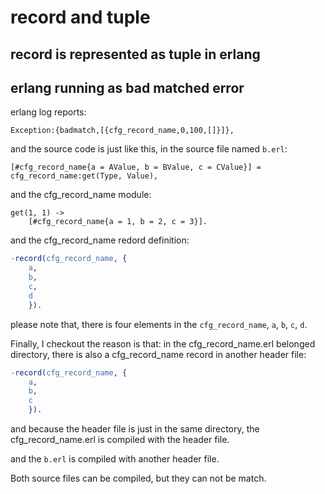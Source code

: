 # record and tuple

## record is represented as tuple in erlang

## erlang running as bad matched error
erlang log reports:
```
Exception:{badmatch,[{cfg_record_name,0,100,[]}]},
```
and the source code is just like this, in the source file named `b.erl`:

```
[#cfg_record_name{a = AValue, b = BValue, c = CValue}] = cfg_record_name:get(Type, Value),
```

and the cfg_record_name module:

```
get(1, 1) ->
    [#cfg_record_name{a = 1, b = 2, c = 3}].
```

and the cfg_record_name redord definition:

``` erlang
-record(cfg_record_name, {
    a,
    b,
    c,
    d
    }).
```
please note that, there is four elements in the `cfg_record_name`, `a`, `b`, `c`, `d`.

Finally, I checkout the reason is that:
in the cfg_record_name.erl belonged directory, there is also a cfg_record_name record in another header file:
``` erlang
-record(cfg_record_name, {
    a,
    b,
    c
    }).
```
and because the header file is just in the same directory, the cfg_record_name.erl is compiled with the header file.

and the `b.erl` is compiled with another header file.

Both source files can be compiled, but they can not be match.
